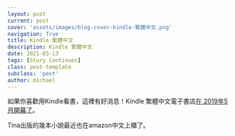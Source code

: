 ```yaml
---
layout: post
current: post
cover: 'assets/images/blog-cover-kindle-繁體中文.png'
navigation: True
title: Kindle 繁體中文
description: Kindle 繁體中文
date: 2021-03-13
tags: [Story Continues]
class: post-template
subclass: 'post'
author: michael
---
```


如果你喜歡用Kindle看書，這裡有好消息！Kindle 繁體中文電子書店[在 2019年5月開幕了](https://kindlebook.best/amazon-kindle-chinese/)。

Tina出版的幾本小說最近也在amazon中文上櫃了。

<!-- outline 

用kindle看繁體中文書的痛苦歷史
如何搜索
免費下載
Tina的書
借給朋友
以後，可能會試著自助出版
-->

<!--more-->

<!-- keyword list
kindle
amazon中文
kindle 台灣
kindle 繁體中文
kindle 電子書
kindle 中文書
亞馬遜電子書
amazon 中文
亞馬遜中國
亞馬遜網路書店
kindle 中文
kindle版
亞馬遜書店
amazon 電子書
亞馬遜 電子書
kindle電子書
kindle 電子書下載
kindle台灣
kindle繁體中文
amazon 買書

-->


<!--more-->






